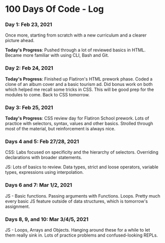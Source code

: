 # 100 Days Of Code - Log

### Day 1: Feb 23, 2021 

Once more, starting from scratch with a new curriculum and a clearer picture ahead.

**Today's Progress**: Pushed through a lot of reviewed basics in HTML. Became more familiar with using CLI, Bash and Git. 


### Day 2: Feb 24, 2021

**Today's Progress**: Finished up Flatiron's HTML prework phase. Coded a clone of an album cover and a basic tourism ad. Did bonus work on both which helped me recall some tricks in CSS. This will be good prep for the modules to come. Back to CSS tomorrow.


### Day 3: Feb 25, 2021

**Today's Progress**: CSS review day for Flatiron School prework. Lots of practice with selectors, syntax, values and other basics. Strolled through most of the material, but reinforcement is always nice. 


### Days 4 and 5: Feb 27/28, 2021

CSS: Labs focused on specificity and the hierarchy of selectors. Overriding declarations with broader statements.

JS: Lots of basics to review. Data types, strict and loose operators, variable types, expressions using interpolation.

### Days 6 and 7: Mar 1/2, 2021

JS - Basic functions. Passing arguments with Functions. Loops. Pretty much every basic JS feature outside of data structures, which is tomorrow's assignment.

### Days 8, 9, and 10: Mar 3/4/5, 2021
JS - Loops, Arrays and Objects. Hanging around these for a while to let them really sink in. Lots of practice problems and confused-looking REPLs.
